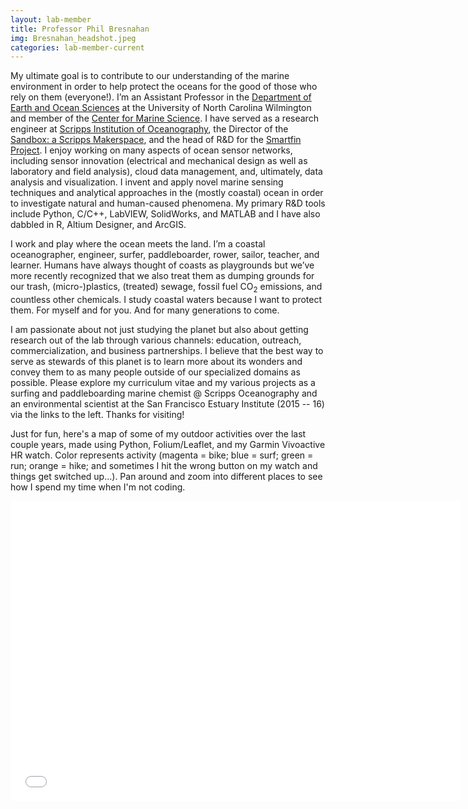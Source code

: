 ```yaml
---
layout: lab-member
title: Professor Phil Bresnahan
img: Bresnahan_headshot.jpeg
categories: lab-member-current
---
```


My ultimate goal is to contribute to our understanding of the marine environment in order to help protect the oceans for the good of those who rely on them (everyone!). I’m an Assistant Professor in the <a href="https://uncw.edu/earsci/">Department of Earth and Ocean Sciences<a/> at the University of North Carolina Wilmington and member of the <a href="https://uncw.edu/cms/">Center for Marine Science<a/>. I have served as a research engineer at <a href="https://scripps.ucsd.edu">Scripps Institution of Oceanography</a>, the Director of the <a href="https://scrippssandbox.ucsd.edu/">Sandbox: a Scripps Makerspace</a>, and the head of R&D for the <a href="./smartfin/">Smartfin Project</a>. I enjoy working on many aspects of ocean sensor networks, including sensor innovation (electrical and mechanical design as well as laboratory and field analysis), cloud data management, and, ultimately, data analysis and visualization. I invent and apply novel marine sensing techniques and analytical approaches in the (mostly coastal) ocean in order to investigate natural and human-caused phenomena. My primary R&D tools include Python, C/C++, LabVIEW, SolidWorks, and MATLAB and I have also dabbled in R, Altium Designer, and ArcGIS.

I work and play where the ocean meets the land. I’m a coastal oceanographer, engineer, surfer, paddleboarder, rower, sailor, teacher, and learner. Humans have always thought of coasts as playgrounds but we’ve more recently recognized that we also treat them as dumping grounds for our trash, (micro-)plastics, (treated) sewage, fossil fuel CO<sub>2</sub> emissions, and countless other chemicals. I study coastal waters because I want to protect them. For myself and for you. And for many generations to come.

I am passionate about not just studying the planet but also about getting research out of the lab through various channels: education, outreach,  commercialization, and business partnerships. I believe that the best way to serve as stewards of this planet is to learn more about its wonders and convey them to as many people outside of our specialized domains as possible. Please explore my curriculum vitae and my various projects as a surfing and paddleboarding marine chemist @ Scripps Oceanography and an environmental scientist at the San Francisco Estuary Institute (2015 -- 16) via the links to the left. Thanks for visiting!

Just for fun, here's a map of some of my outdoor activities over the last couple years, made using Python, Folium/Leaflet, and my Garmin Vivoactive HR watch. Color represents activity (magenta = bike; blue = surf; green = run; orange = hike; and sometimes I hit the wrong button on my watch and things get switched up...). Pan around and zoom into different places to see how I spend my time when I'm not coding.

<iframe frameborder="no" border="0" marginwidth="0" marginheight="0" width="720" height="480" src="../gps-self-tracking.html"></iframe>